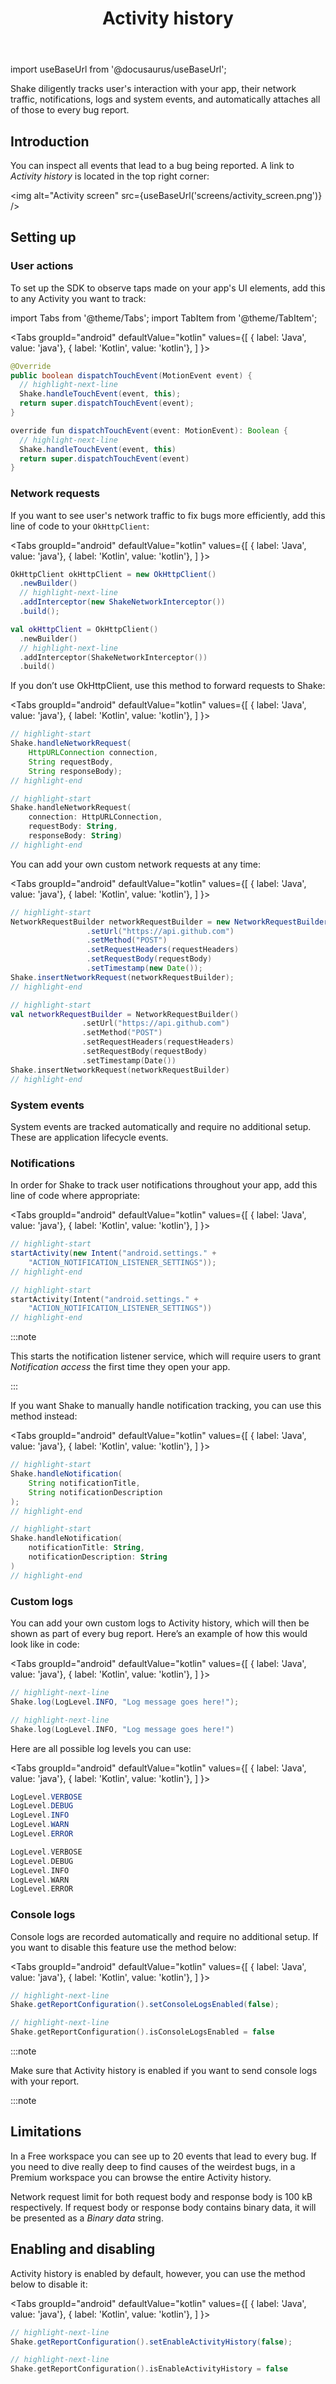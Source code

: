 ﻿---
id: activity
title: Activity history
---
import useBaseUrl from '@docusaurus/useBaseUrl';

Shake diligently tracks user's interaction with your app, their network traffic, notifications, logs and system events, and automatically attaches all of those to every bug report.

## Introduction
You can inspect all events that lead to a bug being reported. A link to *Activity history* is located in the top right corner:

<img
  alt="Activity screen"
  src={useBaseUrl('screens/activity_screen.png')}
/>

## Setting up

### User actions
To set up the SDK to observe taps made on your app's UI elements, add this to any Activity you want to track:

import Tabs from '@theme/Tabs';
import TabItem from '@theme/TabItem';

<Tabs
  groupId="android"
  defaultValue="kotlin"
  values={[
    { label: 'Java', value: 'java'},
    { label: 'Kotlin', value: 'kotlin'},
  ]
}>

<TabItem value="java">

```java title="MainActivity.java"
@Override
public boolean dispatchTouchEvent(MotionEvent event) {
  // highlight-next-line
  Shake.handleTouchEvent(event, this);
  return super.dispatchTouchEvent(event);
}
```

</TabItem>

<TabItem value="kotlin">

```java title="MainActivity.kt"
override fun dispatchTouchEvent(event: MotionEvent): Boolean {
  // highlight-next-line
  Shake.handleTouchEvent(event, this)
  return super.dispatchTouchEvent(event)
}
```

</TabItem>
</Tabs>

### Network requests
If you want to see user's network traffic to fix bugs more efficiently, add this line of code to your `OkHttpClient`:

<Tabs
  groupId="android"
  defaultValue="kotlin"
  values={[
    { label: 'Java', value: 'java'},
    { label: 'Kotlin', value: 'kotlin'},
  ]
}>

<TabItem value="java">

```java title="App.java"
OkHttpClient okHttpClient = new OkHttpClient()
  .newBuilder()
  // highlight-next-line
  .addInterceptor(new ShakeNetworkInterceptor())
  .build();
```

</TabItem>

<TabItem value="kotlin">

```kotlin title="App.kt"
val okHttpClient = OkHttpClient()
  .newBuilder()
  // highlight-next-line
  .addInterceptor(ShakeNetworkInterceptor())
  .build()
```

</TabItem>
</Tabs>

If you don’t use OkHttpClient, use this method to forward requests to Shake:

<Tabs
  groupId="android"
  defaultValue="kotlin"
  values={[
    { label: 'Java', value: 'java'},
    { label: 'Kotlin', value: 'kotlin'},
  ]
}>

<TabItem value="java">

```java title="App.java"
// highlight-start
Shake.handleNetworkRequest(
    HttpURLConnection connection,
    String requestBody,
    String responseBody);
// highlight-end
```

</TabItem>

<TabItem value="kotlin">

```kotlin title="App.kt"
// highlight-start
Shake.handleNetworkRequest(
    connection: HttpURLConnection,
    requestBody: String,
    responseBody: String)
// highlight-end
```

</TabItem>
</Tabs>

You can add your own custom network requests at any time:

<Tabs
  groupId="android"
  defaultValue="kotlin"
  values={[
    { label: 'Java', value: 'java'},
    { label: 'Kotlin', value: 'kotlin'},
  ]
}>

<TabItem value="java">

```java title="App.java"
// highlight-start
NetworkRequestBuilder networkRequestBuilder = new NetworkRequestBuilder()
                 .setUrl("https://api.github.com")
                 .setMethod("POST")
                 .setRequestHeaders(requestHeaders)
                 .setRequestBody(requestBody)
                 .setTimestamp(new Date());
Shake.insertNetworkRequest(networkRequestBuilder);
// highlight-end
```

</TabItem>

<TabItem value="kotlin">

```kotlin title="App.kt"
// highlight-start
val networkRequestBuilder = NetworkRequestBuilder()
                .setUrl("https://api.github.com")
                .setMethod("POST")
                .setRequestHeaders(requestHeaders)
                .setRequestBody(requestBody)
                .setTimestamp(Date())
Shake.insertNetworkRequest(networkRequestBuilder)
// highlight-end
```

</TabItem>
</Tabs>

### System events
System events are tracked automatically and require no additional setup.
These are application lifecycle events.

### Notifications
In order for Shake to track user notifications throughout your app, add this line of code where appropriate:

<Tabs
  groupId="android"
  defaultValue="kotlin"
  values={[
    { label: 'Java', value: 'java'},
    { label: 'Kotlin', value: 'kotlin'},
  ]
}>

<TabItem value="java">

```java title="App.java"
// highlight-start
startActivity(new Intent("android.settings." +
    "ACTION_NOTIFICATION_LISTENER_SETTINGS"));
// highlight-end
```

</TabItem>

<TabItem value="kotlin">

```kotlin title="App.kt"
// highlight-start
startActivity(Intent("android.settings." +
    "ACTION_NOTIFICATION_LISTENER_SETTINGS"))
// highlight-end
```

</TabItem>
</Tabs>

:::note

This starts the notification listener service, which will require
users to grant *Notification access* the first time they open your app.

:::

If you want Shake to manually handle notification tracking, you can use this method instead:

<Tabs
  groupId="android"
  defaultValue="kotlin"
  values={[
    { label: 'Java', value: 'java'},
    { label: 'Kotlin', value: 'kotlin'},
  ]
}>

<TabItem value="java">

```java title="App.java"
// highlight-start
Shake.handleNotification(
    String notificationTitle,
    String notificationDescription
);
// highlight-end
```

</TabItem>

<TabItem value="kotlin">

```kotlin title="App.kt"
// highlight-start
Shake.handleNotification(
    notificationTitle: String,
    notificationDescription: String
)
// highlight-end
```

</TabItem>
</Tabs>

### Custom logs
You can add your own custom logs to Activity history, which will then be shown as part of every bug report.
Here’s an example of how this would look like in code:

<Tabs
  groupId="android"
  defaultValue="kotlin"
  values={[
    { label: 'Java', value: 'java'},
    { label: 'Kotlin', value: 'kotlin'},
  ]
}>

<TabItem value="java">

```java title="App.java"
// highlight-next-line
Shake.log(LogLevel.INFO, "Log message goes here!");
```

</TabItem>

<TabItem value="kotlin">

```kotlin title="App.kt"
// highlight-next-line
Shake.log(LogLevel.INFO, "Log message goes here!")
```

</TabItem>
</Tabs>

Here are all possible log levels you can use:

<Tabs
  groupId="android"
  defaultValue="kotlin"
  values={[
    { label: 'Java', value: 'java'},
    { label: 'Kotlin', value: 'kotlin'},
  ]
}>

<TabItem value="java">

```java title="App.java"
LogLevel.VERBOSE
LogLevel.DEBUG
LogLevel.INFO
LogLevel.WARN
LogLevel.ERROR
```

</TabItem>

<TabItem value="kotlin">

```kotlin title="App.kt"
LogLevel.VERBOSE
LogLevel.DEBUG
LogLevel.INFO
LogLevel.WARN
LogLevel.ERROR
```

</TabItem>
</Tabs>

### Console logs
Console logs are recorded automatically and require no additional setup.
If you want to disable this feature use the method below:

<Tabs
  groupId="android"
  defaultValue="kotlin"
  values={[
    { label: 'Java', value: 'java'},
    { label: 'Kotlin', value: 'kotlin'},
  ]
}>

<TabItem value="java">

```java title="App.java"
// highlight-next-line
Shake.getReportConfiguration().setConsoleLogsEnabled(false);
```

</TabItem>

<TabItem value="kotlin">

```kotlin title="App.kt"
// highlight-next-line
Shake.getReportConfiguration().isConsoleLogsEnabled = false
```

</TabItem>
</Tabs>

:::note

Make sure that Activity history is enabled if you want to send console logs with your report.

:::note

## Limitations
In a Free workspace you can see up to 20 events that lead to every bug.
If you need to dive really deep to find causes of the weirdest bugs,
in a Premium workspace you can browse the entire Activity history.

Network request limit for both request body and response body is 100 kB respectively.
If request body or response body contains binary data, it will be presented as a *Binary data* string.

## Enabling and disabling
Activity history is enabled by default, however, you can use the method below to disable it:

<Tabs
  groupId="android"
  defaultValue="kotlin"
  values={[
    { label: 'Java', value: 'java'},
    { label: 'Kotlin', value: 'kotlin'},
  ]
}>

<TabItem value="java">

```java title="App.java"
// highlight-next-line
Shake.getReportConfiguration().setEnableActivityHistory(false);
```

</TabItem>

<TabItem value="kotlin">

```kotlin title="App.kt"
// highlight-next-line
Shake.getReportConfiguration().isEnableActivityHistory = false
```

</TabItem>
</Tabs>
